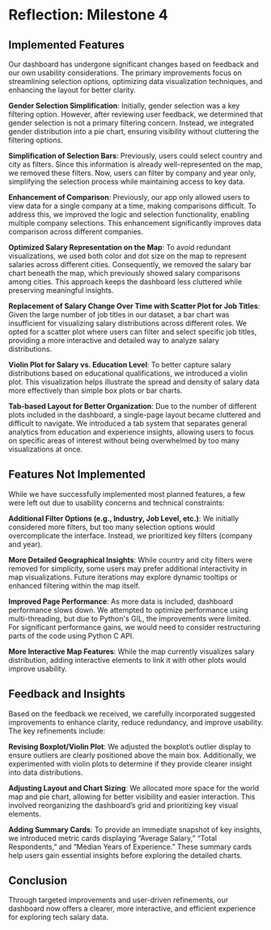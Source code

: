 # Reflection: Milestone 4


## Implemented Features

Our dashboard has undergone significant changes based on feedback and our own usability considerations. The primary improvements focus on streamlining selection options, optimizing data visualization techniques, and enhancing the layout for better clarity.

**Gender Selection Simplification**: Initially, gender selection was a key filtering option. However, after reviewing user feedback, we determined that gender selection is not a primary filtering concern. Instead, we integrated gender distribution into a pie chart, ensuring visibility without cluttering the filtering options.

**Simplification of Selection Bars**: Previously, users could select country and city as filters. Since this information is already well-represented on the map, we removed these filters. Now, users can filter by company and year only, simplifying the selection process while maintaining access to key data.

**Enhancement of Comparison**: Previously, our app only allowed users to view data for a single company at a time, making comparisons difficult. To address this, we improved the logic and selection functionality, enabling multiple company selections. This enhancement significantly improves data comparison across different companies.

**Optimized Salary Representation on the Map**: To avoid redundant visualizations, we used both color and dot size on the map to represent salaries across different cities. Consequently, we removed the salary bar chart beneath the map, which previously showed salary comparisons among cities. This approach keeps the dashboard less cluttered while preserving meaningful insights.

**Replacement of Salary Change Over Time with Scatter Plot for Job Titles**: Given the large number of job titles in our dataset, a bar chart was insufficient for visualizing salary distributions across different roles. We opted for a scatter plot where users can filter and select specific job titles, providing a more interactive and detailed way to analyze salary distributions.

**Violin Plot for Salary vs. Education Level**: To better capture salary distributions based on educational qualifications, we introduced a violin plot. This visualization helps illustrate the spread and density of salary data more effectively than simple box plots or bar charts.

**Tab-based Layout for Better Organization**: Due to the number of different plots included in the dashboard, a single-page layout became cluttered and difficult to navigate. We introduced a tab system that separates general analytics from education and experience insights, allowing users to focus on specific areas of interest without being overwhelmed by too many visualizations at once.

## Features Not Implemented

While we have successfully implemented most planned features, a few were left out due to usability concerns and technical constraints:

**Additional Filter Options (e.g., Industry, Job Level, etc.)**: We initially considered more filters, but too many selection options would overcomplicate the interface. Instead, we prioritized key filters (company and year).

**More Detailed Geographical Insights**: While country and city filters were removed for simplicity, some users may prefer additional interactivity in map visualizations. Future iterations may explore dynamic tooltips or enhanced filtering within the map itself.

**Improved Page Performance**: As more data is included, dashboard performance slows down. We attempted to optimize performance using multi-threading, but due to Python's GIL, the improvements were limited. For significant performance gains, we would need to consider restructuring parts of the code using Python C API.

**More Interactive Map Features**: While the map currently visualizes salary distribution, adding interactive elements to link it with other plots would improve usability.

## Feedback and Insights

Based on the feedback we received, we carefully incorporated suggested improvements to enhance clarity, reduce redundancy, and improve usability. The key refinements include:

**Revising Boxplot/Violin Plot**: We adjusted the boxplot’s outlier display to ensure outliers are clearly positioned above the main box. Additionally, we experimented with violin plots to determine if they provide clearer insight into data distributions.

**Adjusting Layout and Chart Sizing**: We allocated more space for the world map and pie chart, allowing for better visibility and easier interaction. This involved reorganizing the dashboard’s grid and prioritizing key visual elements.

**Adding Summary Cards**: To provide an immediate snapshot of key insights, we introduced metric cards displaying “Average Salary,” “Total Respondents,” and “Median Years of Experience.” These summary cards help users gain essential insights before exploring the detailed charts.

## Conclusion

Through targeted improvements and user-driven refinements, our dashboard now offers a clearer, more interactive, and efficient experience for exploring tech salary data.

